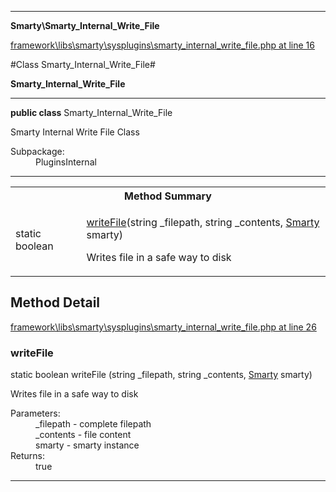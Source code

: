 

- - -

**Smarty\Smarty_Internal_Write_File**


<a href="https://github.com/JeyDotC/Hirudo/blob/master/framework/libs/smarty/sysplugins/smarty_internal_write_file.php#L16" target='_blank'>framework\libs\smarty\sysplugins\smarty_internal_write_file.php at line 16</a>

#Class Smarty_Internal_Write_File#

**Smarty_Internal_Write_File**




- - -

<p><strong>public  class</strong> <span>Smarty_Internal_Write_File</span></p>

<div class="comment" id="overview_description"><p>Smarty Internal Write File Class</p></div>

<dl>
<dt>Subpackage:</dt>
<dd>PluginsInternal</dd>
</dl>


- - -

<table id="summary_method">
<tr><th colspan="2">Method Summary</th></tr>
<tr>
<td><span class='k'>static </span> <span class='nx'>boolean</span></td>
<td class="description"><p class="name"><a href="#writefile">writeFile</a>(string _filepath, string _contents, <a href="https://github.com/JeyDotC/Hirudo/blob/master/smarty/Smarty.md">Smarty</a> smarty)</p><p class="description">Writes file in a safe way to disk</p></td>
</tr>
</table>

<h2 id="detail_method">Method Detail</h2>

<a href="https://github.com/JeyDotC/Hirudo/blob/master/framework/libs/smarty/sysplugins/smarty_internal_write_file.php#L26" target='_blank'>framework\libs\smarty\sysplugins\smarty_internal_write_file.php at line 26</a>

<h3 id="writeFile()">writeFile</h3>
<span class='k'>static </span> <span class='nx'>boolean</span> <span class='nf'>writeFile</span> (string _filepath, string _contents, <a href="https://github.com/JeyDotC/Hirudo/blob/master/smarty/Smarty.md">Smarty</a> smarty)

<div class="details">
<p>Writes file in a safe way to disk</p><dl>
<dt>Parameters:</dt>
<dd>_filepath - complete filepath</dd>
<dd>_contents - file content</dd>
<dd>smarty - smarty instance</dd>
<dt>Returns:</dt>
<dd>true</dd>
</dl>

</div>

- - -

